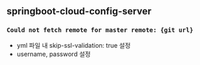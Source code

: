 ## springboot-cloud-config-server

### `Could not fetch remote for master remote: {git url}`
* yml 파일 내 skip-ssl-validation: true 설정
* username, password 설정 
